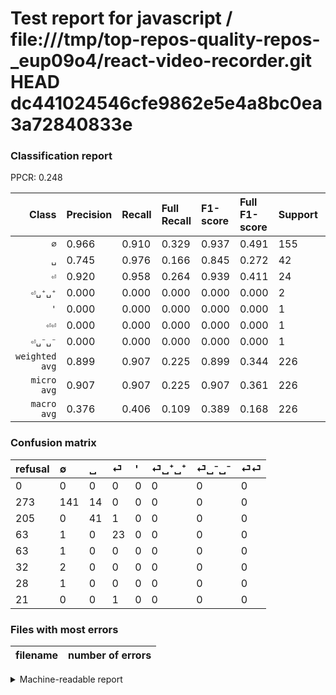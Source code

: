 # Test report for javascript / file:///tmp/top-repos-quality-repos-_eup09o4/react-video-recorder.git HEAD dc441024546cfe9862e5e4a8bc0ea3a72840833e

### Classification report

PPCR: 0.248

| Class | Precision | Recall | Full Recall | F1-score | Full F1-score | Support | Full Support | PPCR |
|------:|:----------|:-------|:------------|:---------|:---------|:--------|:-------------|:-----|
| `∅` | 0.966| 0.910| 0.329| 0.937| 0.491| 155| 428| 0.362 |
| `␣` | 0.745| 0.976| 0.166| 0.845| 0.272| 42| 247| 0.170 |
| `⏎` | 0.920| 0.958| 0.264| 0.939| 0.411| 24| 87| 0.276 |
| `⏎␣⁺␣⁺` | 0.000| 0.000| 0.000| 0.000| 0.000| 2| 34| 0.059 |
| `'` | 0.000| 0.000| 0.000| 0.000| 0.000| 1| 64| 0.016 |
| `⏎⏎` | 0.000| 0.000| 0.000| 0.000| 0.000| 1| 22| 0.045 |
| `⏎␣⁻␣⁻` | 0.000| 0.000| 0.000| 0.000| 0.000| 1| 29| 0.034 |
| `weighted avg` | 0.899| 0.907| 0.225| 0.899| 0.344| 226| 911| 0.248 |
| `micro avg` | 0.907| 0.907| 0.225| 0.907| 0.361| 226| 911| 0.248 |
| `macro avg` | 0.376| 0.406| 0.109| 0.389| 0.168| 226| 911| 0.248 |

### Confusion matrix

|refusal|  ∅| ␣| ⏎| '| ⏎␣⁺␣⁺| ⏎␣⁻␣⁻| ⏎⏎| 
|:---|:---|:---|:---|:---|:---|:---|:---|
|0 |0 |0 |0 |0 |0 |0 |0 |
|273 |141 |14 |0 |0 |0 |0 |0 |
|205 |0 |41 |1 |0 |0 |0 |0 |
|63 |1 |0 |23 |0 |0 |0 |0 |
|63 |1 |0 |0 |0 |0 |0 |0 |
|32 |2 |0 |0 |0 |0 |0 |0 |
|28 |1 |0 |0 |0 |0 |0 |0 |
|21 |0 |0 |1 |0 |0 |0 |0 |

### Files with most errors

| filename | number of errors|
|:----:|:-----|

<details>
    <summary>Machine-readable report</summary>
```json
{
  "cl_report": {"\u0027": {"f1-score": 0.0, "precision": 0.0, "recall": 0.0, "support": 1}, "macro avg": {"f1-score": 0.38871620162261566, "precision": 0.37588685287315426, "recall": 0.40631446126837834, "support": 226}, "micro avg": {"f1-score": 0.9070796460176991, "precision": 0.9070796460176991, "recall": 0.9070796460176991, "support": 226}, "weighted avg": {"f1-score": 0.8993438660527744, "precision": 0.898587928013313, "recall": 0.9070796460176991, "support": 226}, "\u2205": {"f1-score": 0.93687707641196, "precision": 0.9657534246575342, "recall": 0.9096774193548387, "support": 155}, "\u23ce": {"f1-score": 0.9387755102040817, "precision": 0.92, "recall": 0.9583333333333334, "support": 24}, "\u23ce\u23ce": {"f1-score": 0.0, "precision": 0.0, "recall": 0.0, "support": 1}, "\u23ce\u2423\u207a\u2423\u207a": {"f1-score": 0.0, "precision": 0.0, "recall": 0.0, "support": 2}, "\u23ce\u2423\u207b\u2423\u207b": {"f1-score": 0.0, "precision": 0.0, "recall": 0.0, "support": 1}, "\u2423": {"f1-score": 0.845360824742268, "precision": 0.7454545454545455, "recall": 0.9761904761904762, "support": 42}},
  "cl_report_full": {"\u0027": {"f1-score": 0.0, "precision": 0.0, "recall": 0.0, "support": 64}, "macro avg": {"f1-score": 0.16764666616121496, "precision": 0.37588685287315426, "recall": 0.10854271018034438, "support": 911}, "micro avg": {"f1-score": 0.3605980650835532, "precision": 0.9070796460176991, "recall": 0.22502744237102085, "support": 911}, "weighted avg": {"f1-score": 0.3436554830144787, "precision": 0.743698944545222, "recall": 0.22502744237102085, "support": 911}, "\u2205": {"f1-score": 0.4912891986062718, "precision": 0.9657534246575342, "recall": 0.3294392523364486, "support": 428}, "\u23ce": {"f1-score": 0.41071428571428575, "precision": 0.92, "recall": 0.26436781609195403, "support": 87}, "\u23ce\u23ce": {"f1-score": 0.0, "precision": 0.0, "recall": 0.0, "support": 22}, "\u23ce\u2423\u207a\u2423\u207a": {"f1-score": 0.0, "precision": 0.0, "recall": 0.0, "support": 34}, "\u23ce\u2423\u207b\u2423\u207b": {"f1-score": 0.0, "precision": 0.0, "recall": 0.0, "support": 29}, "\u2423": {"f1-score": 0.271523178807947, "precision": 0.7454545454545455, "recall": 0.1659919028340081, "support": 247}},
  "ppcr": 0.24807903402854006
}
```
</details>
